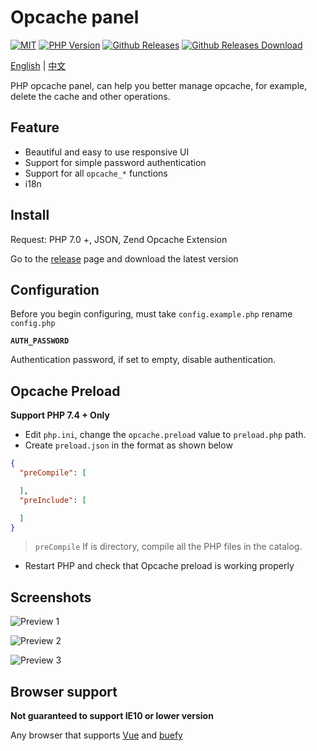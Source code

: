 # Opcache panel

<a href="https://github.com/Hill-98/opcache-panel/blob/master/LICENSE"><img alt="MIT" src="https://img.shields.io/github/license/Hill-98/opcache-panel"></a>
<a href="https://packagist.org/packages/hill-98/opcache-panel"><img alt="PHP Version" src="https://img.shields.io/packagist/php-v/hill-98/opcache-panel"></a>
<a href="https://github.com/Hill-98/opcache-panel/releases"><img alt="Github Releases" src="https://img.shields.io/github/v/release/Hill-98/opcache-panel"></a>
<a href="https://github.com/Hill-98/opcache-panel/releases"><img alt="Github Releases Download" src="https://img.shields.io/github/downloads/Hill-98/opcache-panel/total"></a>

[English](https://github.com/Hill-98/opcache-panel/blob/master/README.md) | [中文](https://github.com/Hill-98/opcache-panel/blob/master/README_cn.md)

PHP opcache panel, can help you better manage opcache, for example, delete the cache and other operations.

## Feature

* Beautiful and easy to use responsive UI
* Support for simple password authentication
* Support for all `opcache_*` functions
* i18n

## Install

Request: PHP 7.0 +, JSON, Zend Opcache Extension

Go to the [release](https://github.com/Hill-98/opcache-panel/releases) page and download the latest version

## Configuration
Before you begin configuring, must take `config.example.php` rename `config.php`

**`AUTH_PASSWORD`**

Authentication password, if set to empty, disable authentication.

## Opcache Preload
**Support PHP 7.4 + Only**

* Edit `php.ini`, change the `opcache.preload` value to `preload.php` path.
* Create `preload.json` in the format as shown below

```json
{
  "preCompile": [

  ],
  "preInclude": [

  ]
}
```
> `preCompile` If is directory, compile all the PHP files in the catalog.

* Restart PHP and check that Opcache preload is working properly

## Screenshots

![Preview 1](https://cdn.mivm.cn/github/opcache-panel/image/preview1.jpg)

![Preview 2](https://cdn.mivm.cn/github/opcache-panel/image/preview2.jpg)

![Preview 3](https://cdn.mivm.cn/github/opcache-panel/image/preview3.jpg)

## Browser support

**Not guaranteed to support IE10 or lower version**

Any browser that supports [Vue](https://github.com/vuejs/vue) and [buefy](https://github.com/buefy/buefy)
